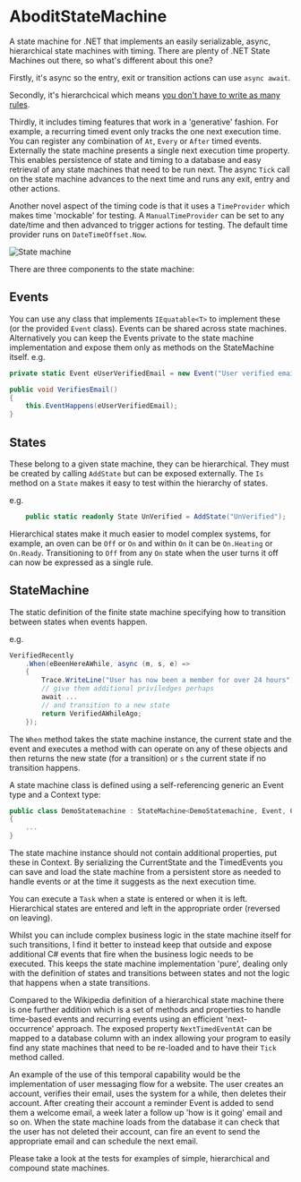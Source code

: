 AboditStateMachine
====

A state machine for .NET that implements an easily serializable, async, hierarchical state machines with timing. There are plenty of .NET State Machines out there, so what's different about this one?

Firstly, it's async so the entry, exit or transition actions can use `async await`. 

Secondly, it's hierarchcical which means [you don't have to write as many rules](https://www.cis.upenn.edu/~lee/06cse480/lec-HSM.pdf).

Thirdly, it includes timing features that work in a 'generative' fashion. For example, a recurring timed event only tracks the one next execution time. You can register any combination of `At`, `Every` or `After` timed events. Externally the state machine presents a single next execution time property. This enables persistence of state and timing to a database and easy retrieval of any state machines that need to be run next. The async `Tick` call on the state machine advances to the next time and runs any exit, entry and other actions.

Another novel aspect of the timing code is that it uses a `TimeProvider` which makes time 'mockable' for testing. A `ManualTimeProvider` can be set to any date/time and then advanced to trigger actions for testing. The default time provider runs on `DateTimeOffset.Now`.

![State machine](https://user-images.githubusercontent.com/347540/112415752-a1804380-8ce1-11eb-8897-2221d33769c8.png)

There are three components to the state machine:

Events
---

You can use any class that implements `IEquatable<T>` to implement these (or the provided `Event` class). Events can be shared across state machines. Alternatively you can keep the Events private to the state machine implementation and expose them only as methods on the StateMachine itself. e.g.

````csharp
private static Event eUserVerifiedEmail = new Event("User verified email");

public void VerifiesEmail()
{
    this.EventHappens(eUserVerifiedEmail);
}
````

States
---

These belong to a given state machine, they can be hierarchical. They must be created by calling `AddState` but can be exposed externally. The `Is` method on a `State` makes it easy to test within the hierarchy of states.

e.g.

````csharp
    public static readonly State UnVerified = AddState("UnVerified");
````

Hierarchical states make it much easier to model complex systems, for example, an oven can be `Off` or `On` and within `On` it can be `On.Heating` or `On.Ready`. Transitioning to `Off` from any `On` state when the user turns it off can now be expressed as a single rule.

StateMachine
---

The static definition of the finite state machine specifying how to transition between states when events happen. 

e.g.

````csharp
VerifiedRecently
    .When(eBeenHereAWhile, async (m, s, e) =>
    {
        Trace.WriteLine("User has now been a member for over 24 hours");
        // give them additional priviledges perhaps
        await ...
        // and transition to a new state
        return VerifiedAWhileAgo;
    });
````

The `When` method takes the state machine instance, the current state and the event and executes a method with can operate on any of these objects and then returns the new state (for a transition) or `s` the current state if no transition happens.

A state machine class is defined using a self-referencing generic an Event type and a Context type:

````csharp
public class DemoStatemachine : StateMachine<DemoStatemachine, Event, Context>
{
    ...
}
````

The state machine instance should not contain additional properties, put these in Context. 
By serializing the CurrentState and the TimedEvents you can save and load the state machine from 
a persistent store as needed to handle events or at the time it suggests as the next execution time.

You can execute a `Task` when a state is entered or when it is left. Hierarchical states are entered and left in the appropriate order (reversed on leaving).

Whilst you can include complex business logic in the state machine itself for such transitions, I find it better to instead keep that outside and expose additional C# events that fire when the business logic needs to be executed. This keeps the state machine implementation 'pure', dealing only with  the definition of states and transitions between states and not the logic that happens when a state transitions.

Compared to the Wikipedia definition of a hierarchical state machine there is one further addition which is a set of methods and properties to handle time-based events and recurring events using an efficient 'next-occurrence' approach. The exposed property `NextTimedEventAt` can be mapped to a database column with an index allowing your program to easily find any state machines that need to be re-loaded and to have their `Tick` method called.

An example of the use of this temporal capability would be the implementation of user messaging flow for a website. The user creates an account, verifies their email, uses the system for a while, then deletes their account. After creating their account a reminder Event is added to send them a welcome email, a week later a follow up 'how is it going' email and so on. When the state machine loads from the database it can check that the user has not deleted their account, can fire an event to send the appropriate email and can schedule the next email.

Please take a look at the tests for examples of simple, hierarchical and compound state machines.
